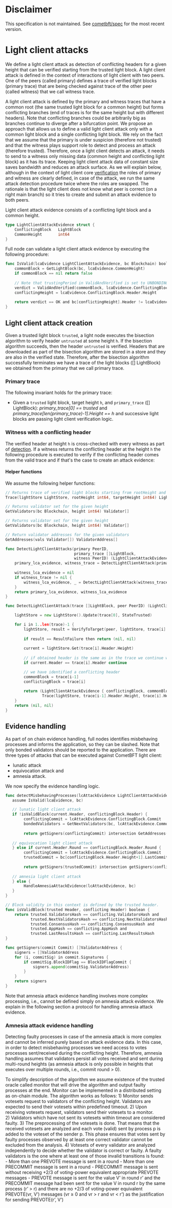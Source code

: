 # Disclaimer

This specification is not maintained. See
[cometbft/spec](https://github.com/cometbft/cometbft/tree/main/spec/light-client/)
for the most recent version.


# Light client attacks

We define a light client attack as detection of conflicting headers for a given height that can be verified
starting from the trusted light block. A light client attack is defined in the context of interactions of 
light client with two peers. One of the peers (called primary) defines a trace of verified light blocks 
(primary trace) that are being checked against trace of the other peer (called witness) that we call 
witness trace. 

A light client attack is defined by the primary and witness traces 
that have a common root (the same trusted light block for a common height) but forms 
conflicting branches (end of traces is for the same height but with different headers). 
Note that conflicting branches could be arbitrarily big as branches continue to diverge after 
a bifurcation point. We propose an approach that allows us to define a valid light client attack
only with a common light block and a single conflicting light block. We rely on the fact that 
we assume that the primary is under suspicion (therefore not trusted) and that the witness plays 
support role to detect and process an attack (therefore trusted). Therefore, once a light client 
detects an attack, it needs to send to a witness only missing data (common height
and conflicting light block) as it has its trace. Keeping light client attack data of constant size 
saves bandwidth and reduces an attack surface. As we will explain below, although in the context of 
light client core 
[verification](https://github.com/cometbft/cometbft-rs/tree/main/docs/spec/lightclient/verification) 
the roles of primary and witness are clearly defined, 
in case of the attack, we run the same attack detection procedure twice where the roles are swapped. 
The rationale is that the light client does not know what peer is correct (on a right main branch) 
so it tries to create and submit an attack evidence to both peers. 
   
Light client attack evidence consists of a conflicting light block and a common height. 
    
```go
type LightClientAttackEvidence struct {
    ConflictingBlock   LightBlock
    CommonHeight       int64
}
```

Full node can validate a light client attack evidence by executing the following procedure:

```go
func IsValid(lcaEvidence LightClientAttackEvidence, bc Blockchain) boolean {
    commonBlock = GetLightBlock(bc, lcaEvidence.CommonHeight)
    if commonBlock == nil return false 
    
    // Note that trustingPeriod in ValidAndVerified is set to UNBONDING_PERIOD
    verdict = ValidAndVerified(commonBlock, lcaEvidence.ConflictingBlock)
    conflictingHeight = lcaEvidence.ConflictingBlock.Header.Height
    
    return verdict == OK and bc[conflictingHeight].Header != lcaEvidence.ConflictingBlock.Header     
}
```


## Light client attack creation

Given a trusted light block `trusted`, a light node executes the bisection algorithm to verify header 
`untrusted` at some height `h`. If the bisection algorithm succeeds, then the header `untrusted` is verified. 
Headers that are downloaded as part of the bisection algorithm are stored in a store and they are also in 
the verified state. Therefore, after the bisection algorithm successfully terminates we have a trace of 
the light blocks ([] LightBlock) we obtained from the primary that we call primary trace.

### Primary trace 

The following invariant holds for the primary trace:

- Given a `trusted` light block, target height `h`, and `primary_trace` ([] LightBlock): 
    *primary_trace[0] == trusted* and *primary_trace[len(primary_trace)-1].Height == h* and 
    successive light blocks are passing light client verification logic. 
          

### Witness with a conflicting header

The verified header at height `h` is cross-checked with every witness as part of 
[detection](https://github.com/cometbft/cometbft-rs/tree/main/docs/spec/lightclient/detection). 
If a witness returns the conflicting header at the height `h` the following procedure is executed to verify 
if the conflicting header comes from the valid trace and if that's the case to create an attack evidence:


#### Helper functions

We assume the following helper functions:

```go
// Returns trace of verified light blocks starting from rootHeight and ending with targetHeight.
Trace(lightStore LightStore, rootHeight int64, targetHeight int64) LightBlock[]

// Returns validator set for the given height 
GetValidators(bc Blockchain, height int64) Validator[]

// Returns validator set for the given height 
GetValidators(bc Blockchain, height int64) Validator[]

// Return validator addresses for the given validators
GetAddresses(vals Validator[]) ValidatorAddress[]
```


```go
func DetectLightClientAttacks(primary PeerID, 
                              primary_trace []LightBlock, 
                              witness PeerID) (LightClientAttackEvidence, LightClientAttackEvidence) {
    primary_lca_evidence, witness_trace = DetectLightClientAttack(primary_trace, witness)
    
    witness_lca_evidence = nil
    if witness_trace != nil {
        witness_lca_evidence, _ = DetectLightClientAttack(witness_trace, primary)
    }
    return primary_lca_evidence, witness_lca_evidence
}

func DetectLightClientAttack(trace []LightBlock, peer PeerID) (LightClientAttackEvidence, []LightBlock) {

    lightStore = new LightStore().Update(trace[0], StateTrusted)

    for i in 1..len(trace)-1 {
        lightStore, result = VerifyToTarget(peer, lightStore, trace[i].Header.Height) 
   
        if result == ResultFailure then return (nil, nil)
        
        current = lightStore.Get(trace[i].Header.Height)
        
        // if obtained header is the same as in the trace we continue with a next height
        if current.Header == trace[i].Header continue

        // we have identified a conflicting header
        commonBlock = trace[i-1]
        conflictingBlock = trace[i]
                 
        return (LightClientAttackEvidence { conflictingBlock, commonBlock.Header.Height }, 
                Trace(lightStore, trace[i-1].Header.Height, trace[i].Header.Height))
    } 
    return (nil, nil)       
}
```

## Evidence handling 

As part of on chain evidence handling, full nodes identifies misbehaving processes and informs
the application, so they can be slashed. Note that only bonded validators should 
be reported to the application. There are three types of attacks that can be executed against 
CometBFT light client: 
  - lunatic attack
  - equivocation attack and 
  - amnesia attack.  
    
We now specify the evidence handling logic.

```go
func detectMisbehavingProcesses(lcAttackEvidence LightClientAttackEvidence, bc Blockchain) []ValidatorAddress {
   assume IsValid(lcaEvidence, bc) 

   // lunatic light client attack
   if !isValidBlock(current.Header, conflictingBlock.Header) { 
        conflictingCommit = lcAttackEvidence.ConflictingBlock.Commit
        bondedValidators = GetNextValidators(bc, lcAttackEvidence.CommonHeight) 
        
        return getSigners(conflictingCommit) intersection GetAddresses(bondedValidators)                   
   
   // equivocation light client attack
   } else if current.Header.Round == conflictingBlock.Header.Round {
        conflictingCommit = lcAttackEvidence.ConflictingBlock.Commit 
        trustedCommit = bc[conflictingBlock.Header.Height+1].LastCommit 
           
        return getSigners(trustedCommit) intersection getSigners(conflictingCommit)       
   
   // amnesia light client attack
   } else {
        HandleAmnesiaAttackEvidence(lcAttackEvidence, bc)      
   }                    
}

// Block validity in this context is defined by the trusted header.
func isValidBlock(trusted Header, conflicting Header) boolean {
    return trusted.ValidatorsHash == conflicting.ValidatorsHash and
           trusted.NextValidatorsHash == conflicting.NextValidatorsHash and
           trusted.ConsensusHash == conflicting.ConsensusHash and 
           trusted.AppHash == conflicting.AppHash and 
           trusted.LastResultsHash == conflicting.LastResultsHash 
}

func getSigners(commit Commit) []ValidatorAddress {
    signers = []ValidatorAddress
    for (i, commitSig) in commit.Signatures {
        if commitSig.BlockIDFlag == BlockIDFlagCommit { 
            signers.append(commitSig.ValidatorAddress)                    
        }
    }
    return signers
}
```
Note that amnesia attack evidence handling involves more complex processing, i.e., cannot be 
defined simply on amnesia attack evidence. We explain in the following section a protocol 
for handling amnesia attack evidence. 

### Amnesia attack evidence handling

Detecting faulty processes in case of the amnesia attack is more complex and cannot be inferred 
purely based on attack evidence data. In this case, in order to detect misbehaving processes we need
access to votes processes sent/received during the conflicting height. Therefore, amnesia handling assumes that
validators persist all votes received and sent during multi-round heights (as amnesia attack 
is only possible in heights that executes over multiple rounds, i.e., commit round > 0).  

To simplify description of the algorithm we assume existence of the trusted oracle called monitor that will 
drive the algorithm and output faulty processes at the end. Monitor can be implemented in a
distributed setting as on-chain module. The algorithm works as follows:
    1) Monitor sends votesets request to validators of the conflicting height. Validators
    are expected to send their votesets within predefined timeout.
    2) Upon receiving votesets request, validators send their votesets to a monitor.  
    2) Validators which have not sent its votesets within timeout are considered faulty.
    3) The preprocessing of the votesets is done. That means that the received votesets are analyzed 
    and each vote (valid) sent by process p is added to the voteset of the sender p. This phase ensures that
    votes sent by faulty processes observed by at least one correct validator cannot be excluded from the analysis. 
    4) Votesets of every validator are analyzed independently to decide whether the validator is correct or faulty.
       A faulty validators is the one where at least one of those invalid transitions is found:
            - More than one PREVOTE message is sent in a round 
            - More than one PRECOMMIT message is sent in a round 
            - PRECOMMIT message is sent without receiving +2/3 of voting-power equivalent 
            appropriate PREVOTE messages 
            - PREVOTE message is sent for the value V’ in round r’ and the PRECOMMIT message had 
            been sent for the value V in round r by the same process (r’ > r) and there are no 
            +2/3 of voting-power equivalent PREVOTE(vr, V’) messages (vr ≥ 0 and vr > r and vr < r’) 
            as the justification for sending PREVOTE(r’, V’) 




 


